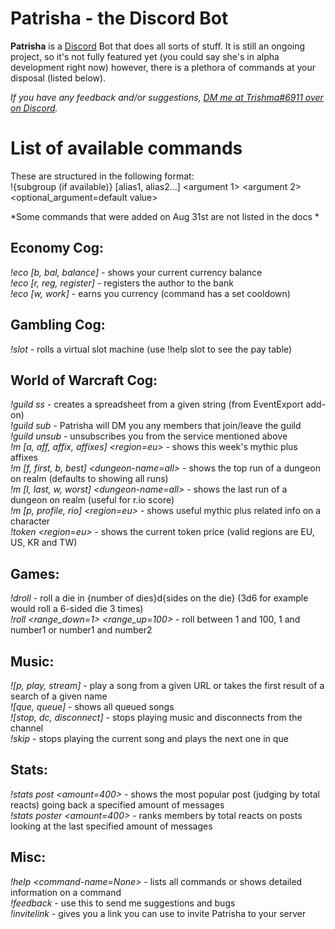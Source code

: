 # Patrisha - the Discord Bot

**Patrisha** is a [Discord](https://discordapp.com/) Bot that does all sorts of stuff. It is still an ongoing project, so it's not fully featured yet (you could say she's in alpha development right now) however, there is a plethora of commands at your disposal (listed below).

*If you have any feedback and/or suggestions, [DM me at Trishma#6911 over on Discord](https://discordapp.com/channels/@me/217294231125884929).*

# List of available commands

These are structured in the following format:  
!{subgroup (if available)} \[alias1, alias2...] <argument 1> <argument 2> <optional_argument=default value> 

*Some commands that were added on Aug 31st are not listed in the docs *

## Economy Cog:
*!eco \[b, bal, balance]* - shows your current currency balance  
*!eco \[r, reg, register]* - registers the author to the bank  
*!eco \[w, work]* - earns you currency (command has a set cooldown)  

## Gambling Cog:
*!slot <bet-amount>* - rolls a virtual slot machine (use !help slot to see the pay table)  

## World of Warcraft Cog:
*!guild ss <import-string>* - creates a spreadsheet from a given string (from EventExport add-on)  
*!guild sub <realm-name> <guild-name>* - Patrisha will DM you any members that join/leave the guild  
*!guild unsub <realm-name> <guild-name>* - unsubscribes you from the service mentioned above  
*!m \[a, aff, affix, affixes] <region=eu>* - shows this week's mythic plus affixes  
*!m \[f, first, b, best] <realm-name> <dungeon-name=all>* - shows the top run of a dungeon on realm (defaults to showing all runs)  
*!m \[l, last, w, worst] <realm-name> <dungeon-name=all>* - shows the last run of a dungeon on realm (useful for r.io score)  
*!m \[p, profile, rio] <character-name> <realm-name> <region=eu>* - shows useful mythic plus related info on a character  
*!token <region=eu>* - shows the current token price (valid regions are EU, US, KR and TW)  

## Games:
*!droll <dice>* - roll a die in {number of dies}d{sides on the die} (3d6 for example would roll a 6-sided die 3 times)  
*!roll <range_down=1> <range_up=100>* - roll between 1 and 100, 1 and number1 or number1 and number2  

## Music:
*!\[p, play, stream] <url or song name>* - play a song from a given URL or takes the first result of a search of a given name  
*!\[que, queue]* - shows all queued songs  
*!\[stop, dc, disconnect]* - stops playing music and disconnects from the channel  
*!skip* - stops playing the current song and plays the next one in que  

## Stats:
*!stats post <amount=400>* - shows the most popular post (judging by total reacts) going back a specified amount of messages  
*!stats poster <amount=400>* - ranks members by total reacts on posts looking at the last specified amount of messages  

## Misc:
*!help <command-name=None>* - lists all commands or shows detailed information on a command  
*!feedback <your-feedback>* - use this to send me suggestions and bugs  
*!invitelink* - gives you a link you can use to invite Patrisha to your server
